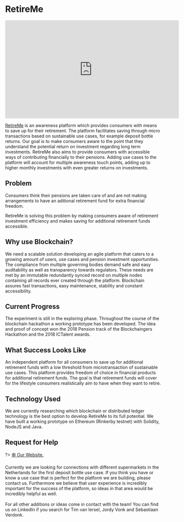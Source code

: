 # RetireMe

<center>
	<iframe width="560" height="315" src="https://www.youtube.com/embed/ur7HDPGZaZw?start=4" frameborder="0" allow="autoplay; encrypted-media" allowfullscreen></iframe>
</center>


 [RetireMe](http://retireme.nl) is an awareness platform which provides consumers with means to save up for their retirement. The platform facilitates saving through micro transactions based on sustainable use cases, for example deposit bottle returns. Our goal is to make consumers aware to the point that they understand the potential return on investment regarding long term investments. RetireMe also aims to provide consumers with accessible ways of contributing financially to their pensions. Adding use cases to the platform will account for multiple awareness touch points, adding up to higher monthly investments with even greater returns on investments.

 

## Problem
Consumers think their pensions are taken care of and are not making arrangements to have an aditional retirement fund for extra financial freedom. 

RetireMe is solving this problem by making consumers aware of retirement investment efficiency and makes saving for additional retirement funds accessible.

## Why use Blockchain?
We need a scalable solution developing an agile platform that caters to a growing amount of users, use cases and pension investment opportunities. The compliance from multiple governing bodies demand safe and easy auditability as well as transparency towards regulators. These needs are met by an immutable redundantly synced record on multiple nodes containing all records ever created through the platform. Blockchain assures fast transactions, easy maintenance, stability and constant accessibility.

 

## Current Progress
The experiment is still in the exploring phase. Throughout the course of the blockchain hackathon a working prototype has been developed. The idea and proof of concept won the 2018 Pension track of the Blockchaingers Hackathon and the 2018 ICTalent awards. 

 

## What Success Looks Like
An independent platform for all consumers to save up for additional retirement funds with a low threshold from microtransaction of sustainable use cases. This platform provides freedom of choice in financial products for additional retirement funds. The goal is that retirement funds will cover for the lifestyle consumers realistically aim to have when they want to retire.

## Technology Used
We are currently researching which blockchain or distributed ledger technology is the best option to develop RetireMe to its full potential. We have built a working prototype on Ethereum (Rinkerby testnet) with Solidity, NodeJS and Java.

## Request for Help
?> [🕸 Our Website.](http://retireme.nl)<br><br>Currently we are looking for connections with different supermarkets in the Netherlands for the first deposit bottle use case. If you think you have or know a use case that is perfect for the platform we are building, please contact us. Furthermore we believe that user experience is incredibly important for the success of the platform, so ideas in that area would be incredibly helpful as well.<br><br>For all other additions or ideas come in contact with the team! You can find us on LinkedIn if you search for Tim van Iersel, Jordy Vonk and Sebastiaan Verdonk.